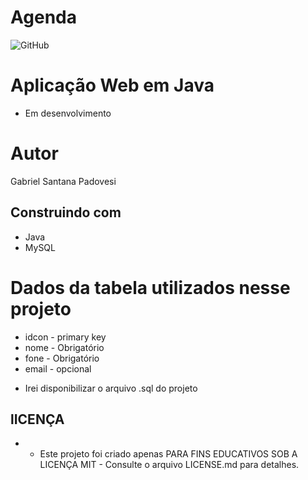 # Agenda
![GitHub](https://img.shields.io/github/license/GabrielSantanaP/Filmes-e-Series?style=for-the-badge)
# Aplicação Web em Java 
- Em desenvolvimento

# Autor
Gabriel Santana Padovesi

## Construindo com
- Java
- MySQL

# Dados da tabela utilizados nesse projeto
* idcon - primary key
* nome - Obrigatório  
* fone - Obrigatório
* email - opcional
- Irei disponibilizar o arquivo .sql do projeto

## lICENÇA
* - Este projeto foi criado apenas PARA FINS EDUCATIVOS SOB A LICENÇA MIT - Consulte o arquivo LICENSE.md para detalhes.
